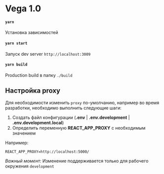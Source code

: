 # Vega 1.0

#### `yarn`
Установка зависимостей

#### `yarn start`
Запуск dev server `http://localhost:3009`

#### `yarn build`
Production build в папку `./build`

## Настройка proxy
Для необходимости изменить `proxy` по-умолчанию, например во время разработки, 
необходимо выполнить следующие шаги: 

1. Создать файл конфигурации (**.env** | **.env.development** | **.env.development.local**)
2. Определить переменную **REACT_APP_PROXY** с необходимым значением

Например: 
```
REACT_APP_PROXY=http://localhost:5000/
```

_Важный момент:_ Изменение поддерживается только для рабочего окружения `development`
